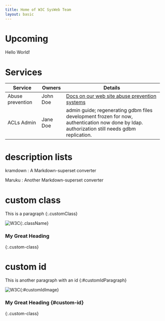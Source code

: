```yaml
---
title: Home of W3C SysWeb Team
layout: basic
---
```


# Upcoming
Hello World!

# Services

| Service | Owners | Details |
| ------- | ------ | ------- |
| Abuse prevention | John Doe | [Docs on our web site abuse prevention systems](https://www.w3.org) |
| ACLs Admin | Jane Doe | admin guide; regenerating gdbm files<br>development frozen for now, authentication now done by ldap. authorization still needs gdbm replication. | 

# description lists

kramdown
: A Markdown-superset converter

Maruku
: Another Markdown-superset converter

# custom class
This is a paragraph
{:.customClass}

![W3C](https://www.w3.org/assets/logos/w3c/w3c-no-bars.svg){:.className}


### My Great Heading
{:.custom-class}

# custom id

This is another paragraph with an id
{:#customIdParagraph}

![W3C](https://www.w3.org/assets/logos/w3c/w3c-no-bars.svg){:#customIdImage}

### My Great Heading {#custom-id}
{:.custom-class}
